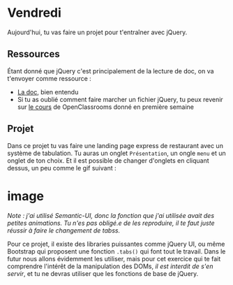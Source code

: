 # Vendredi
Aujourd'hui, tu vas faire un projet pour t'entraîner avec jQuery.

## Ressources
Étant donné que jQuery c'est principalement de la lecture de doc, on va t'envoyer comme ressource :

- [La doc](http://api.jquery.com/), bien entendu
- Si tu as oublié comment faire marcher un fichier jQuery, tu peux revenir sur [le cours](https://openclassrooms.com/courses/introduction-a-jquery-4) de OpenClassrooms donné en première semaine

## Projet
Dans ce projet tu vas faire une landing page express de restaurant avec un système de tabulation. Tu auras un onglet `Présentation`, un ongle `menu` et un onglet de ton choix. Et il est possible de changer d'onglets en cliquant dessus, un peu comme le gif suivant :

# image

_Note : j'ai utilisé Semantic-UI, donc la fonction que j'ai utilisée avait des petites animations. Tu n'es pas obligé.e de les reproduire, il te faut juste réussir à faire le changement de tabss._

Pour ce projet, il existe des libraries puissantes comme jQuery UI, ou même Bootstrap qui proposent une fonction `.tabs()` qui font tout le travail. Dans le futur nous allons évidemment les utiliser, mais pour cet exercice qui te fait comprendre l'intérêt de la manipulation des DOMs, *il est interdit de s'en servir*, et tu ne devras utiliser que les fonctions de base de jQuery.